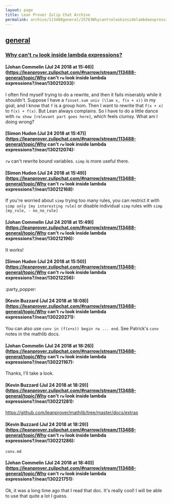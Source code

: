 ```yaml
---
layout: page
title: Lean Prover Zulip Chat Archive 
permalink: archive/113488general/25763Whycantrwlookinsidelambdaexpressions.html
---
```


## [general](index.html)
### [Why can't `rw` look inside lambda expressions?](25763Whycantrwlookinsidelambdaexpressions.html)

#### [Johan Commelin (Jul 24 2018 at 15:46)](https://leanprover.zulipchat.com/#narrow/stream/113488-general/topic/Why can't `rw` look inside lambda expressions?/near/130212033):
I often find myself trying to do a rewrite, and then it fails miserably while it shouldn't. Suppose I have a `finset.sum univ (\lam x, f(x + x))` in my goal, and I know that `f` is a group hom. Then I want to rewrite that `f(x + x)` to `f(x) + f(x)`. But Lean always complains. So I have to do a little dance with `rw show [relevant part goes here]`, which feels clumsy. What am I doing wrong?

#### [Simon Hudon (Jul 24 2018 at 15:47)](https://leanprover.zulipchat.com/#narrow/stream/113488-general/topic/Why can't `rw` look inside lambda expressions?/near/130212074):
`rw` can't rewrite bound variables. `simp` is more useful there.

#### [Simon Hudon (Jul 24 2018 at 15:49)](https://leanprover.zulipchat.com/#narrow/stream/113488-general/topic/Why can't `rw` look inside lambda expressions?/near/130212168):
If you're worried about `simp` trying too many rules, you can restrict it with `simp only [my interesting rule]` or disable individual `simp` rules with `simp [my_rule, - no_no_rule]`

#### [Johan Commelin (Jul 24 2018 at 15:49)](https://leanprover.zulipchat.com/#narrow/stream/113488-general/topic/Why can't `rw` look inside lambda expressions?/near/130212196):
It works!

#### [Simon Hudon (Jul 24 2018 at 15:50)](https://leanprover.zulipchat.com/#narrow/stream/113488-general/topic/Why can't `rw` look inside lambda expressions?/near/130212256):
:party_popper:

#### [Kevin Buzzard (Jul 24 2018 at 18:08)](https://leanprover.zulipchat.com/#narrow/stream/113488-general/topic/Why can't `rw` look inside lambda expressions?/near/130220271):
You can also use `conv in (f(x+x)) begin rw ... end`. See Patrick's `conv` notes in the mathlib docs.

#### [Johan Commelin (Jul 24 2018 at 18:26)](https://leanprover.zulipchat.com/#narrow/stream/113488-general/topic/Why can't `rw` look inside lambda expressions?/near/130221167):
Thanks, I'll take a look.

#### [Kevin Buzzard (Jul 24 2018 at 18:29)](https://leanprover.zulipchat.com/#narrow/stream/113488-general/topic/Why can't `rw` look inside lambda expressions?/near/130221281):
https://github.com/leanprover/mathlib/tree/master/docs/extras

#### [Kevin Buzzard (Jul 24 2018 at 18:29)](https://leanprover.zulipchat.com/#narrow/stream/113488-general/topic/Why can't `rw` look inside lambda expressions?/near/130221286):
`conv.md`

#### [Johan Commelin (Jul 24 2018 at 18:40)](https://leanprover.zulipchat.com/#narrow/stream/113488-general/topic/Why can't `rw` look inside lambda expressions?/near/130221751):
Ok, it was a long time ago that I read that doc. It's really cool! I will be able to use that quite a lot I guess.


